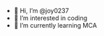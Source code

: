 - 👋 Hi, I’m @joy0237
- 👀 I’m interested in coding 
- 🌱 I’m currently learning MCA


<!---
joy0237/joy0237 is a ✨ special ✨ repository because its `README.md` (this file) appears on your GitHub profile.
You can click the Preview link to take a look at your changes.
--->
